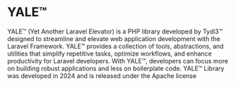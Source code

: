 # YALE™
YALE™ (Yet Another Laravel Elevator) is a PHP library developed by Tydi3™ designed to streamline and elevate web application development with the Laravel Framework.
YALE™ provides a collection of tools, abstractions, and utilities that simplify repetitive tasks, optimize workflows, and enhance productivity for Laravel developers. With YALE™, developers can focus more on building robust applications and less on boilerplate code.
YALE™ Library was developed in 2024 and is released under the Apache license
